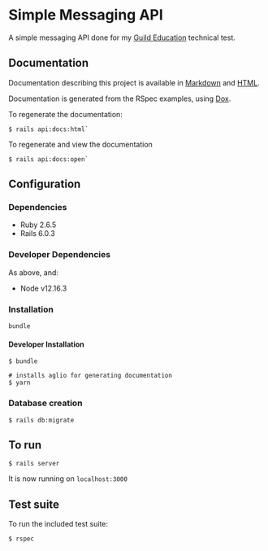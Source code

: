 # Simple Messaging API

A simple messaging API done for my [Guild Education] technical test.

[Guild Education]: https://www.guildeducation.com/

## Documentation

Documentation describing this project is available in
[Markdown](./public/api/v1/apispec.md) and [HTML](./public/api/v1/index.html).

Documentation is generated from the RSpec examples, using [Dox](https://github.com/infinum/dox).

To regenerate the documentation:
```
$ rails api:docs:html`
```

To regenerate and view the documentation
```
$ rails api:docs:open`
```

## Configuration

### Dependencies

* Ruby 2.6.5
* Rails 6.0.3

### Developer Dependencies

As above, and:

* Node v12.16.3

### Installation

```
bundle
```

#### Developer Installation

```
$ bundle

# installs aglio for generating documentation
$ yarn
```

### Database creation

```
$ rails db:migrate
```

## To run

```
$ rails server
```

It is now running on `localhost:3000`

## Test suite

To run the included test suite:

```
$ rspec
```
